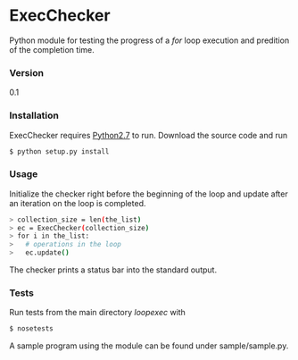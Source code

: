 # ExecChecker

Python module for testing the progress of a *for* loop execution and predition of the completion time.

### Version
0.1

### Installation

ExecChecker requires [Python2.7](https://www.python.org/) to run. Download the source code and run
```sh
$ python setup.py install
```

### Usage

Initialize the checker right before the beginning of the loop and update after an iteration on the loop is completed.
```sh
> collection_size = len(the_list)
> ec = ExecChecker(collection_size)
> for i in the_list:
>   # operations in the loop
>   ec.update()
```
The checker prints a status bar into the standard output. 

### Tests

Run tests from the main directory *loopexec* with

```sh
$ nosetests
```

A sample program using the module can be found under sample/sample.py.
